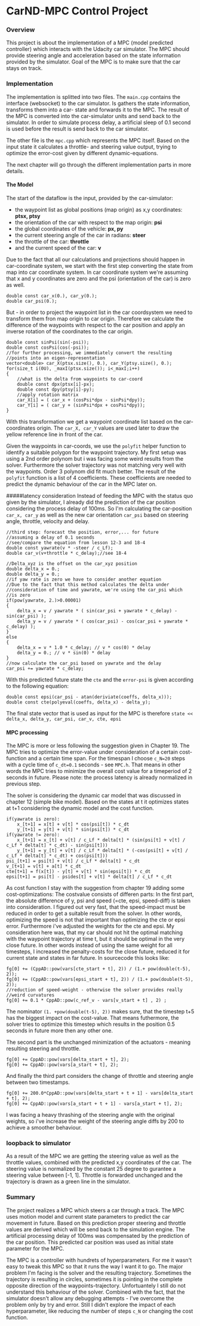 # CarND-MPC Control Project


### Overview
This project is about the implementation of a MPC (model predicted controller) which interacts with the Udacity car simulator. The MPC should provide steering angle and acceleration based on the state information provided by the simulator. Goal of the MPC is to make sure that the car stays on track.

### Implementation
The implementation is splitted into two files. The ``main.cpp`` contains the interface (websocket) to the car simulator. Is gathers the state information, transforms them into a car- state and forwards it to the MPC. The result of the MPC is converted into the car-simulator units and send back to the simulator. In order to simulate process delay, a artificial sleep of 0.1 second is used before the result is send back to the car simulator.

The other file is the ``mpc.cpp`` which represents the MPC itself. Based on the input state it calculates a throttle- and steering value output, trying to optimize the error-cost given by different dynamic-equations.

The next chapter will go through the different implementation parts in more details.

#### The Model
The start of the dataflow is the input, provided by the car-simulator: 
- the waypoint list as global positions (map origin) as x,y coordinates: **ptsx, ptsy**
- the orientation of the car with respect to the map origin: **psi**
- the global coordinates of the vehicle: **px, py**
- the current steering angle of the car in radians: **steer**
- the throttle of the car: **throttle**
- and the current speed of the car: **v**

Due to the fact that all our calculations and projections should happen in car-coordinate system, we start with the first step converting the state from map into car coordinate system.
In car coordinate system we're assuming that x and y coordinates are zero and the psi (orientation of the car) is zero as well.

```
double const car_x(0.), car_y(0.);
double car_psi(0.);
```

But - in order to project the waypoint list in the car coordsystem we need to transform them fron map origin to car origin. Therefore we calculate the difference of the waypoints with respect to the car position and apply an inverse rotation of the coordinates to the car origin.

```
double const sinPsi(sin(-psi));
double const cosPsi(cos(-psi));
//for further processing, we immediately convert the resulting
//points into an eigen-representation
vector<double> car_X(ptsx.size(), 0.), car_Y(ptsy.size(), 0.);
for(size_t i(0U), _maxI(ptsx.size()); i<_maxI;i++)
{
    //what is the delta from waypoints to car-coord
    double const dpx(ptsx[i]-px);
    double const dpy(ptsy[i]-py);
    //apply rotation matrix
    car_X[i] = ( car_x + (cosPsi*dpx - sinPsi*dpy));
    car_Y[i] = ( car_y + (sinPsi*dpx + cosPsi*dpy));
}
```

With this transformation we get a waypoint coordinate list based on the car-coordinates origin. The ``car_X, car_Y`` values are used later to draw the yellow reference line in front of the car.

Given the waypoints in car-coords, we use the ``polyfit`` helper function to identify a suitable polygon for the waypoint trajectory. My first setup was using a 2nd order polynom but i was facing some weird results from the solver. Furthermore the solver trajectory was not matching very well with the waypoints. Order 3 polynom did fit much better. The result of the ``polyfit`` function is a list of 4 coefficients. These coefficients are needed to predict the dynamic behaviour of the car in the MPC later on.

#####latency consideration
Instead of feeding the MPC with the status quo given by the simulator, I already did the prediction of the car position considering the process delay of 100ms. So I'm calculating the car-position ``car_x, car_y`` as well as the new car orientation ``car_psi`` based on steering angle, throttle, velocity and delay. 
```
//third step: forecast the position, error,... for future
//assuming a delay of 0.1 seconds
//see/compare the equation from lesson 12-3 and 18-4
double const yawrate(v * -steer / c_Lf);
double car_v(v+throttle * c_delay);//see 18-4

//Delta_xyz is the offset on the car_xyz position
double delta_x = 0.;
double delta_y = 0.;
//if yaw rate is zero we have to consider another equation
//Due to the fact that this method calculates the delta under
//consideration of time and yawrate, we're using the car_psi which
//is zero
if(pow(yawrate, 2.)>0.00001)
{
    delta_x = v / yawrate * ( sin(car_psi + yawrate * c_delay) - sin(car_psi) );
    delta_y = v / yawrate * ( cos(car_psi) - cos(car_psi + yawrate * c_delay) );
}
else
{
    delta_x = v * 1.0 * c_delay; // v * cos(0) * delay
    delta_y = 0.; // v * sin(0) * delay
}
//now calculate the car_psi based on yawrate and the delay
car_psi += yawrate * c_delay;
```

With this predicted future state the ``cte`` and the ``error-psi`` is given according to the following equation:
```
double const epsi(car_psi - atan(deriviate(coeffs, delta_x)));
double const cte(polyeval(coeffs, delta_x) - delta_y);
```

The final state vector that is used as input for the MPC is therefore
``state << delta_x, delta_y, car_psi, car_v, cte, epsi``


#### MPC processing
The MPC is more or less following the suggestion given in Chapter 19. The MPC tries to optimize the error-value under consideration of a certain cost-function and a certain time span.
For the timespan I choose ``c_N=20`` steps with a cycle time of ``c_dt=0.1`` seconds - see ``MPC.h``. That means in other words the MPC tries to minimize the overall cost value for a timeperiod of 2 seconds in future. Please note: the process latency is already normalized in previous step.

The solver is considering the dynamic car model that was discussed in chapter 12 (simple bike model). Based on the states at t it optimizes states at t+1 considering the dynamic model and the cost function.

```
if(yawrate is zero):
	x_[t+1] = x[t] + v[t] * cos(psi[t]) * c_dt
	y_[t+1] = y[t] + v[t] * sin(psi[t]) * c_dt
if(yawrate != zero):
	x_[t+1] = x_[t] + v[t] / c_Lf * delta[t] * (sin(psi[t] + v[t] / c_Lf * delta[t] * c_dt) - sin(psi[t]))
	y_[t+1] = y_[t] + v[t] / c_Lf * delta[t] * (-cos(psi[t] + v[t] / c_Lf * delta[t] * c_dt) + cos(psi[t]))
psi_[t+1] = psi[t] + v[t] / c_Lf * delta[t] * c_dt
v_[t+1] = v[t] + a[t] * c_dt
cte[t+1] = f(x[t]) - y[t] + v[t] * sin(epsi[t]) * c_dt
epsi[t+1] = psi[t] - psides[t] + v[t] * delta[t] / c_Lf * c_dt
```

As cost function I stay with the suggestion from chapter 19 adding some cost-optimizations:
The costvalue consists of differen parts:
In the first part, the absolute difference of y, psi and speed (=cte, epsi, speed-diff) is taken into consideration. I figured out very fast, that the speed-impact must be reduced in order to get a suitable result from the solver. In other words, optimizing the speed is not that important than optimizing the cte or epsi error.
Furthermore i've adjusted the weights for the cte and epsi. My consideration here was, that my car should not hit the optimal matching with the waypoint trajectory at time t, but it should be optimal in the very close future. In other words instead of using the same weight for all timesteps, I increased the penalty-costs for the close future, reduced it for current state and states in far future. In sourcecode this looks like:
```
fg[0] += (CppAD::pow(vars[cte_start + t], 2)) / (1.+ pow(double(t-5), 2));
fg[0] += (CppAD::pow(vars[epsi_start + t], 2)) / (1.+ pow(double(t-5), 2));
//reduction of speed-weight - otherwise the solver provides really
//weird curvatures
fg[0] += 0.1 * CppAD::pow(c_ref_v - vars[v_start + t] , 2) ;
```
The nominator ``(1. +pow(double(t-5), 2))`` makes sure, that the timestep t+5 has the biggest impact on the cost-value. That means futhermore, the solver tries to optimize this timestep which results in the position 0.5 seconds in future more then any other one.

The second part is the unchanged minimization of the actuators - meaning resulting steering and throttle.
```
fg[0] += CppAD::pow(vars[delta_start + t], 2);
fg[0] += CppAD::pow(vars[a_start + t], 2);
``` 
And finally the third part considers the change of throttle and steering angle between two timestamps. 
```
fg[0] += 200.0*CppAD::pow(vars[delta_start + t + 1] - vars[delta_start + t], 2);
fg[0] += CppAD::pow(vars[a_start + t + 1] - vars[a_start + t], 2);
```

I was facing a heavy thrashing of the steering angle with the original weights, so i've increase the weight of the steering angle diffs by 200 to achieve a smoother behaviour.


### loopback to simulator
As a result of the MPC we are getting the steering value as well as the throttle values, combined with the predicted x,y coordinates of the car. The steering value is normalized by the constant 25 degree to gurantee a steering value between [-1, 1]. Throttle is forwarded unchanged and the trajectory is drawn as a green line in the simulator. 


### Summary
The project realizes a MPC which steers a car through a track. The MPC uses motion model and current state parameters to predict the car movement in future. Based on this prediction proper steering and throttle values are derived which will be send back to the simulation engine. 
The artificial processing delay of 100ms was compensated by the prediction of the car position. This predicted car position was used as initial state parameter for the MPC.

The MPC is a controller with hundrets of hyperparameters. For me it wasn't easy to tweak this MPC so that it runs the way I want it to go. The major problem I'm facing is the solver and the resulting trajectory. Sometimes the trajectory is resulting in circles, sometimes it is pointing in the complete opposite direction of the waypoints-trajectory. Unfortuantely I still do not understand this behaviour of the solver. Combined with the fact, that the simulator doesn't allow any debugging attempts - I've overcome the problem only by try and error. Still I didn't explore the impact of each hyperparameter, like reducing  the number of steps ``c_N`` or changing the cost function.

